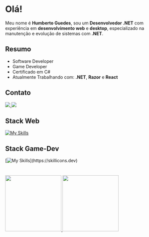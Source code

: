 # **Olá!**

Meu nome é **Humberto Guedes**, sou um **Desenvolvedor .NET** com experiência em **desenvolvimento web** e **desktop**, especializado na manutenção e evolução de sistemas com **.NET**.

## **Resumo**

- Software Developer
- Game Developer
- Certificado em C#
- Atualmente Trabalhando com: **.NET**, **Razor** e **React**

## **Contato**

<div>
  <a href=https://www.linkedin.com/in/fhumberto/>
    <img src="https://img.shields.io/badge/LinkedIn-0077B5?style=for-the-badge&logo=linkedin&logoColor=white"/>
  </a>
  <a href="mailto:fhumberto.trab@hotmail.com"/>
    <img src="https://img.shields.io/badge/Gmail-D14836?style=for-the-badge&logo=gmail&logoColor=white"/>
  </a>
</div>

## **Stack Web**

[![My Skills](https://skillicons.dev/icons?i=html,css,js,cs,docker,net)](https://skillicons.dev)

## **Stack Game-Dev**

[![My Skills](https://skillicons.dev/icons?i=cs,blender,godot,unity,)](https://skillicons.dev)

#

<p align="left">
  <a href="https://github.com/FHumberto">
    <img height="180em" src="https://github-readme-stats-eight-theta.vercel.app/api?username=FHumberto&hide_border=true&show_icons=true&theme=dark&include_all_commits=true&count_private=true"/>
    <img height="180em" src="https://github-readme-stats-eight-theta.vercel.app/api/top-langs/?username=FHumberto&hide_border=true&layout=compact&langs_count=8&theme=dark"/>
  </a>
</p>